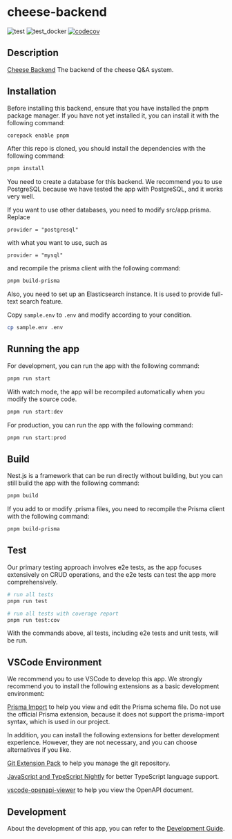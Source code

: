 # cheese-backend

![test](https://github.com/SageSeekerSociety/cheese-backend/actions/workflows/test.yml/badge.svg)
![test_docker](https://github.com/SageSeekerSociety/cheese-backend/actions/workflows/build-test-docker-dev.yml/badge.svg)
[![codecov](https://codecov.io/gh/SageSeekerSociety/cheese-backend/graph/badge.svg?token=ZWHHESBFJW)](https://codecov.io/gh/SageSeekerSociety/cheese-backend)

## Description

[Cheese Backend](https://github.com/SageSeekerSociety/cheese-backend)
The backend of the cheese Q&A system.

## Installation

Before installing this backend, ensure that you have installed the pnpm package manager. If you have not yet installed it, you can install it with the following command:

```bash
corepack enable pnpm
```

After this repo is cloned, you should install the dependencies with the following command:

```bash
pnpm install
```

You need to create a database for this backend. We recommend you to use PostgreSQL because we have tested the app with PostgreSQL, and it works very well.

If you want to use other databases, you need to modify src/app.prisma. Replace

```prisma
provider = "postgresql"
```

with what you want to use, such as

```prisma
provider = "mysql"
```

and recompile the prisma client with the following command:

```bash
pnpm build-prisma
```

Also, you need to set up an Elasticsearch instance. It is used to provide full-text search feature.

Copy `sample.env` to `.env` and modify according to your condition.

```bash
cp sample.env .env
```

## Running the app

For development, you can run the app with the following command:

```bash
pnpm run start
```

With watch mode, the app will be recompiled automatically when you modify the source code.

```bash
pnpm run start:dev
```

For production, you can run the app with the following command:

```bash
pnpm run start:prod
```

## Build

Nest.js is a framework that can be run directly without building, but you can still build the app with the following command:

```bash
pnpm build
```

If you add to or modify .prisma files, you need to recompile the Prisma client with the following command:

```bash
pnpm build-prisma
```

## Test

Our primary testing approach involves e2e tests, as the app focuses extensively on CRUD operations, and the e2e tests can test the app more comprehensively.

```bash
# run all tests
pnpm run test

# run all tests with coverage report
pnpm run test:cov
```

With the commands above, all tests, including e2e tests and unit tests, will be run.

## VSCode Environment

We recommend you to use VSCode to develop this app. We strongly recommend you to install the following extensions as a basic development environment:

[Prisma Import](https://marketplace.visualstudio.com/items?itemName=ajmnz.prisma-import) to help you view and edit the Prisma schema file. Do not use the official Prisma extension, because it does not support the prisma-import syntax, which is used in our project.

In addition, you can install the following extensions for better development experience. However, they are not necessary, and you can choose alternatives if you like.

[Git Extension Pack](https://marketplace.visualstudio.com/items?itemName=donjayamanne.git-extension-pack) to help you manage the git repository.

[JavaScript and TypeScript Nightly](https://marketplace.visualstudio.com/items?itemName=ms-vscode.vscode-typescript-next&ssr=false#qna) for better TypeScript language support.

[vscode-openapi-viewer](https://marketplace.visualstudio.com/items?itemName=AndrewButson.vscode-openapi-viewer) to help you view the OpenAPI document.

## Development

About the development of this app, you can refer to the [Development Guide](./docs/development-guide.md).
